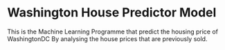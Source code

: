 # Washington House Predictor Model

This is the Machine Learning Programme that predict the housing price of WashingtonDC 
By analysing the house prices that are previously sold.

